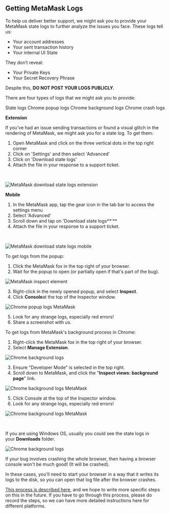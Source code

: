 Getting MetaMask Logs
---------------------


To help us deliver better support, we might ask you to provide your MetaMask state logs to further analyze the issues you face. These logs tell us:


* Your account addresses
* Your sent transaction history
* Your internal UI State


They don’t reveal:


* Your Private Keys
* Your Secret Recovery Phrase


Despite this, **DO NOT POST YOUR LOGS PUBLICLY.**


There are four types of logs that we might ask you to provide:




State logs Chrome popup logs Chrome background logs Chrome crash logs




**Extension**

If you've had an issue sending transactions or found a visual glitch in the rendering of MetaMask, we might ask you for a state log. To get them:


1. Open MetaMask and click on the three vertical dots in the top right corner
2. Click on 'Settings' and then select 'Advanced'
3. Click on 'Download state logs'
4. Attach the file in your response to a support ticket.


 


![MetaMask download state logs extension](https://support.metamask.io/hc/article_attachments/17123297633179)





**Mobile**

1. In the MetaMask app, tap the gear icon in the tab bar to access the settings menu
2. Select 'Advanced'
3. Scroll down and tap on 'Download state logs**'**
4. Attach the file in your response to a support ticket.


 


![MetaMask download state logs mobile](https://support.metamask.io/hc/article_attachments/17123297637915)







To get logs from the popup:


1. Click the MetaMask fox in the top right of your browser.
2. Wait for the popup to open (or partially open if that's part of the bug).


![MetaMask inspect element](https://support.metamask.io/hc/article_attachments/17123267786395)


3. Right-click in the newly opened popup, and select **Inspect**.
4. Click **Console**at the top of the Inspector window.


![Chrome popup logs MetaMask](https://support.metamask.io/hc/article_attachments/9501232776603)


5. Look for any strange logs, especially red errors!
6. Share a screenshot with us.




To get logs from MetaMask's background process in Chrome:


1. Right-click the MetaMask fox in the top right of your browser.
2. Select **Manage Extension**.


![Chrome background logs](https://support.metamask.io/hc/article_attachments/17123267787035)


3. Ensure "Developer Mode" is selected in the top right.
4. Scroll down to MetaMask, and click the "**Inspect views: background page**" link.


![Chrome background logs MetaMask](https://support.metamask.io/hc/article_attachments/9501580906779)


5. Click Console at the top of the Inspector window.
6. Look for any strange logs, especially red errors!


![Chrome background logs MetaMask](https://support.metamask.io/hc/article_attachments/9501232776603)


 


If you are using Windows OS, usually you could see the state logs in your **Downloads** folder.


![Chrome background logs](https://support.metamask.io/hc/article_attachments/9502222681627)




If your bug involves crashing the whole browser, then having a browser console won't be much good! (It will be crashed).


In these cases, you'll need to start your browser in a way that it writes its logs to the disk, so you can open that log file after the browser crashes.


[This process is described here](https://www.chromium.org/for-testers/enable-logging), and we hope to write more specific steps on this in the future. If you have to go through this process, please do record the steps, so we can have more detailed instructions here for different platforms.



